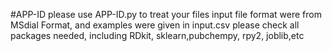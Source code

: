 #APP-ID
please use APP-ID.py to treat your files
input file format were from MSdial Format, and examples were given in input.csv
please check all packages needed, including RDkit, sklearn,pubchempy, rpy2, joblib,etc
